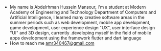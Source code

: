 - My name is Abdelrhman Hussein Mansour, I'm a student at Modern Academy of Engineering and Technology Department of Computers and Artificial
Intelligence, I learned many creative software areas in the summer periods such as web development, mobile app
development, game development, user experience design "UX", user interface design "UI" and 3D design, currently
.developing myself in the field of mobile apps development using the framework flutter and dart language
- How to reach me amr340467@gmail.com

<!---
Abdelrhman-223/Abdelrhman-223 is a ✨ special ✨ repository because its `README.md` (this file) appears on your GitHub profile.
You can click the Preview link to take a look at your changes.
--->
